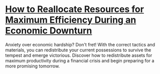 
# [How to Reallocate Resources for Maximum Efficiency During an Economic Downturn](https://www.mindhaste.com/t/how-to-prepare-for-an-economic-downturn/how-to-reallocate-resources-for-maximum-efficiency-during-an-economic-downturn-411)

Anxiety over economic hardship? Don't fret! With the correct tactics and materials, you can redistribute your current possessions to survive the tempest and emerge victorious. Discover how to redistribute assets for maximum productivity during a financial crisis and begin preparing for a more promising tomorrow.
    